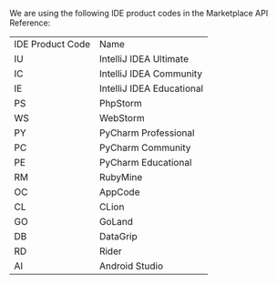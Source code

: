 [//]: # (title: Product Codes)

We are using the following IDE product codes in the Marketplace API Reference:

<table>
<tr><td>IDE Product Code</td><td>Name</td></tr>
<tr><td>IU</td><td>IntelliJ IDEA Ultimate</td></tr>
<tr><td>IC</td><td>IntelliJ IDEA Community</td></tr>
<tr><td>IE</td><td>IntelliJ IDEA Educational</td></tr>
<tr><td>PS</td><td>PhpStorm</td></tr>
<tr><td>WS</td><td>WebStorm</td></tr>
<tr><td>PY</td><td>PyCharm Professional</td></tr>
<tr><td>PC</td><td>PyCharm Community</td></tr>
<tr><td>PE</td><td>PyCharm Educational</td></tr>
<tr><td>RM</td><td>RubyMine</td></tr>
<tr><td>OC</td><td>AppCode</td></tr>
<tr><td>CL</td><td>CLion</td></tr>
<tr><td>GO</td><td>GoLand</td></tr>
<tr><td>DB</td><td>DataGrip</td></tr>
<tr><td>RD</td><td>Rider</td></tr>
<tr><td>AI</td><td>Android Studio</td></tr>
</table>